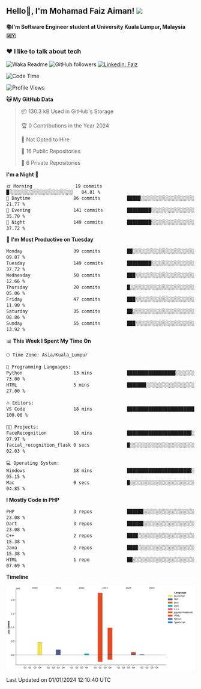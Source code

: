 <h2> Hello👋, I'm Mohamad Faiz Aiman! <img src="https://media.giphy.com/media/12oufCB0MyZ1Go/giphy.gif" width="50"></h2>

#### 📚I'm Software Engineer student at University Kuala Lumpur, Malaysia 🇲🇾
###  ❤️ I like to talk about tech 


![Waka Readme](https://github.com/anmol098/anmol098/workflows/Waka%20Readme/badge.svg)
![GitHub followers](https://img.shields.io/github/followers/faizaiman?label=Follow&style=social)
[![Linkedin: Faiz](https://img.shields.io/badge/-Faiz-blue?style=flat-square&logo=Linkedin&logoColor=white&link=https://www.linkedin.com/in/mohamad-faiz-aiman-623747192/)](https://www.linkedin.com/in/mohamad-faiz-aiman-623747192/)

<!--START_SECTION:waka-->
![Code Time](http://img.shields.io/badge/Code%20Time-204%20hrs%2030%20mins-blue)

![Profile Views](http://img.shields.io/badge/Profile%20Views-0-blue)

**🐱 My GitHub Data** 

> 📦 130.3 kB Used in GitHub's Storage 
 > 
> 🏆 0 Contributions in the Year 2024
 > 
> 🚫 Not Opted to Hire
 > 
> 📜 16 Public Repositories 
 > 
> 🔑 6 Private Repositories 
 > 
**I'm a Night 🦉** 

```text
🌞 Morning                19 commits          █░░░░░░░░░░░░░░░░░░░░░░░░   04.81 % 
🌆 Daytime                86 commits          █████░░░░░░░░░░░░░░░░░░░░   21.77 % 
🌃 Evening                141 commits         █████████░░░░░░░░░░░░░░░░   35.70 % 
🌙 Night                  149 commits         █████████░░░░░░░░░░░░░░░░   37.72 % 
```
📅 **I'm Most Productive on Tuesday** 

```text
Monday                   39 commits          ██░░░░░░░░░░░░░░░░░░░░░░░   09.87 % 
Tuesday                  149 commits         █████████░░░░░░░░░░░░░░░░   37.72 % 
Wednesday                50 commits          ███░░░░░░░░░░░░░░░░░░░░░░   12.66 % 
Thursday                 20 commits          █░░░░░░░░░░░░░░░░░░░░░░░░   05.06 % 
Friday                   47 commits          ███░░░░░░░░░░░░░░░░░░░░░░   11.90 % 
Saturday                 35 commits          ██░░░░░░░░░░░░░░░░░░░░░░░   08.86 % 
Sunday                   55 commits          ███░░░░░░░░░░░░░░░░░░░░░░   13.92 % 
```


📊 **This Week I Spent My Time On** 

```text
🕑︎ Time Zone: Asia/Kuala_Lumpur

💬 Programming Languages: 
Python                   13 mins             ██████████████████░░░░░░░   73.00 % 
HTML                     5 mins              ███████░░░░░░░░░░░░░░░░░░   27.00 % 

🔥 Editors: 
VS Code                  18 mins             █████████████████████████   100.00 % 

🐱‍💻 Projects: 
FaceRecognition          18 mins             ████████████████████████░   97.97 % 
facial_recognition_flask 0 secs              █░░░░░░░░░░░░░░░░░░░░░░░░   02.03 % 

💻 Operating System: 
Windows                  18 mins             ████████████████████████░   95.15 % 
Mac                      0 secs              █░░░░░░░░░░░░░░░░░░░░░░░░   04.85 % 
```

**I Mostly Code in PHP** 

```text
PHP                      3 repos             ██████░░░░░░░░░░░░░░░░░░░   23.08 % 
Dart                     3 repos             ██████░░░░░░░░░░░░░░░░░░░   23.08 % 
C++                      2 repos             ████░░░░░░░░░░░░░░░░░░░░░   15.38 % 
Java                     2 repos             ████░░░░░░░░░░░░░░░░░░░░░   15.38 % 
HTML                     1 repo              ██░░░░░░░░░░░░░░░░░░░░░░░   07.69 % 
```



**Timeline**

![Lines of Code chart](https://raw.githubusercontent.com/faizaiman/faizaiman/main/assets/bar_graph.png)


 Last Updated on 01/01/2024 12:10:40 UTC
<!--END_SECTION:waka-->
